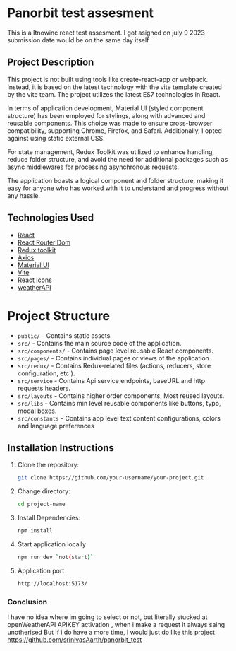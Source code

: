 # Panorbit test assesment

This is a Itnowinc react test assesment. I got asigned on july 9 2023 submission date would be on the same day itself

## Project Description

This project is not built using tools like create-react-app or webpack. Instead, it is based on the latest technology with the vite template created by the vite team. The project utilizes the latest ES7 technologies in React.

In terms of application development, Material UI (styled component structure) has been employed for stylings, along with advanced and reusable components. This choice was made to ensure cross-browser compatibility, supporting Chrome, Firefox, and Safari. Additionally, I opted against using static external CSS.

For state management, Redux Toolkit was utilized to enhance handling, reduce folder structure, and avoid the need for additional packages such as async middlewares for processing asynchronous requests.

The application boasts a logical component and folder structure, making it easy for anyone who has worked with it to understand and progress without any hassle.

## Technologies Used

- [React](https://reactjs.org/)
- [React Router Dom](https://reactrouter.com/)
- [Redux toolkit](https://redux-toolkit.js.org/)
- [Axios](https://axios-http.com/)
- [Material UI](https://mui.com/)
- [Vite](https://vitejs.dev/)
- [React Icons](https://react-icons.github.io/react-icons/)
- [weatherAPI](https://open-meteo.com/)

# Project Structure

- `public/` - Contains static assets.
- `src/` - Contains the main source code of the application.
- `src/components/` - Contains page level reusable React components.
- `src/pages/` - Contains individual pages or views of the application.
- `src/redux/` - Contains Redux-related files (actions, reducers, store configuration, etc.).
- `src/service` - Contains Api service endpoints, baseURL and http requests headers.
- `src/layouts` - Contains higher order components, Most reused layouts.
- `src/libs` - Contains min level reusable components like buttons, typo, modal boxes.
- `src/constants` - Contains app level text content configurations, colors and language preferences

## Installation Instructions

1. Clone the repository:

   ```bash
   git clone https://github.com/your-username/your-project.git
   ```

2. Change directory:
   ```bash
   cd project-name
   ```
3. Install Dependencies:
   ```bash
   npm install
   ```
4. Start application locally
   ```bash
   npm run dev `not(start)`
   ```
5. Application port
   ```bash
   http://localhost:5173/
   ```

### Conclusion

I have no idea where im going to select or not, but literally stucked at openWeatherAPI APIKEY activation , when i make a request it always saing unotherised
But if i do have a more time, I would just do like this project https://github.com/srinivasAarth/panorbit_test
